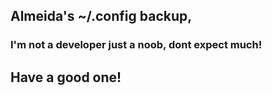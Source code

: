 ## Almeida's ~/.config backup,
### I'm not a developer just a noob, dont expect much!

## Have a good one!
